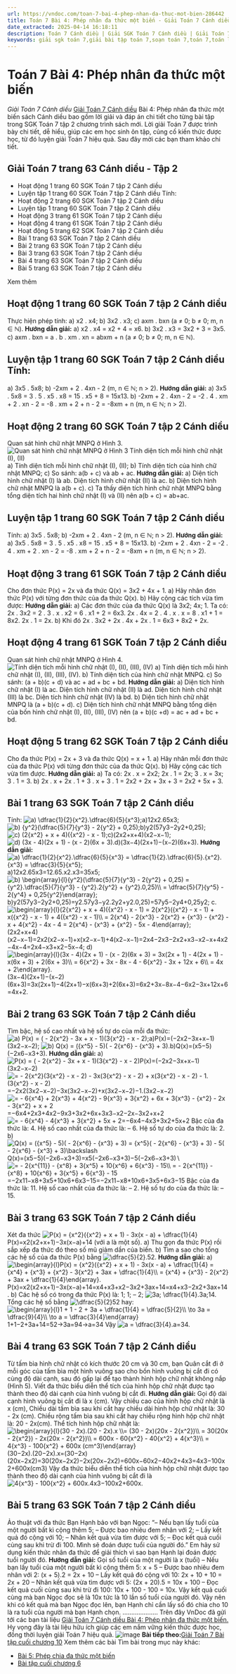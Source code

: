 ```yaml
---
url: https://vndoc.com/toan-7-bai-4-phep-nhan-da-thuc-mot-bien-286442
title: Toán 7 Bài 4: Phép nhân đa thức một biến - Giải Toán 7 Cánh diều - VnDoc.com
date_extracted: 2025-04-14 16:18:11
description: Toán 7 Cánh diều | Giải SGK Toán 7 Cánh diều | Giải Toán 7 Cánh diều| Giải bài tập Toán 7 Bài 4: Phép nhân đa thức một biến bao gồm lời giải chi tiết cho từng bài tập trong SGK Toán 7 tập 2 Cánh diều, mời các bạn tham khảo.
keywords: giải sgk toán 7,giải bài tập toán 7,soạn toán 7,toán 7,toán lớp 7,giải toán 7,sgk toán 7,toan 7,giai toan 7,toán 7 tập 1,toán lớp 7 tập 2,bài tập toán lớp 7,giải bài tập toán lớp 7,sgk toán 7 tập 2,toán 7 cánh diều,giải toán 7 cánh diều,giải toán 7 cánh diều bài 4,Toán 7 cánh diều Bài 4 Phép nhân đa thức một biến,Giải Toán 7 bài 4,Phép nhân đa thức một biến
---
```


# Toán 7 Bài 4: Phép nhân đa thức một biến
 _Giải Toán 7 Cánh diều_
[Giải Toán 7 Cánh diều](<https://vndoc.com/toan-7-canh-dieu>) Bài 4: Phép nhân đa thức một biến  sách Cánh diều bao gồm lời giải và đáp án chi tiết cho từng bài tập trong SGK Toán 7 tập 2 chương trình sách mới. Lời giải Toán 7 được trình bày chi tiết, dễ hiểu, giúp các em học sinh ôn tập, củng cố kiến thức được học, từ đó luyện giải Toán 7 hiệu quả. Sau đây mời các bạn tham khảo chi tiết.
## Giải Toán 7 trang 63 Cánh diều - Tập 2
  * Hoạt động 1 trang 60 SGK Toán 7 tập 2 Cánh diều 
  * Luyện tập 1 trang 60 SGK Toán 7 tập 2 Cánh diều Tính:
  * Hoạt động 2 trang 60 SGK Toán 7 tập 2 Cánh diều 
  * Luyện tập 1 trang 60 SGK Toán 7 tập 2 Cánh diều
  * Hoạt động 3 trang 61 SGK Toán 7 tập 2 Cánh diều 
  * Hoạt động 4 trang 61 SGK Toán 7 tập 2 Cánh diều 
  * Hoạt động 5 trang 62 SGK Toán 7 tập 2 Cánh diều 
  * Bài 1 trang 63 SGK Toán 7 tập 2 Cánh diều
  * Bài 2 trang 63 SGK Toán 7 tập 2 Cánh diều
  * Bài 3 trang 63 SGK Toán 7 tập 2 Cánh diều
  * Bài 4 trang 63 SGK Toán 7 tập 2 Cánh diều
  * Bài 5 trang 63 SGK Toán 7 tập 2 Cánh diều

Xem thêm
## **Hoạt động 1 trang 60 SGK Toán 7 tập 2 Cánh diều**
Thực hiện phép tính:
a\) x2 . x4;
b\) 3x2 . x3;
c\) axm . bxn \(a ≠ 0; b ≠ 0; m, n ∈ ℕ\).
**Hướng dẫn giải:**
a\) x2 . x4 = x2 + 4 = x6.
b\) 3x2 . x3 = 3x2 + 3 = 3x5.
c\) axm . bxn = a . b . xm . xn = abxm + n \(a ≠ 0; b ≠ 0; m, n ∈ ℕ\).
## **Luyện tập 1 trang 60 SGK Toán 7 tập 2 Cánh diều** Tính:
a\) 3x5 . 5x8;
b\) -2xm + 2 . 4xn \- 2 \(m, n ∈ ℕ; n > 2\).
**Hướng dẫn giải:**
a\) 3x5 . 5x8 = 3 . 5 . x5 . x8 = 15 . x5 + 8 = 15x13.
b\) -2xm + 2 . 4xn \- 2 = -2 . 4 . xm + 2 . xn \- 2 = -8 . xm + 2 + n \- 2 = -8xm + n \(m, n ∈ ℕ; n > 2\).
## **Hoạt động 2 trang 60 SGK Toán 7 tập 2 Cánh diều**
Quan sát hình chữ nhật MNPQ ở Hình 3.
![Quan sát hình chữ nhật MNPQ ở Hình 3 Tính diện tích mỗi hình chữ nhật \(I\), \(II\)](https://i.vdoc.vn/data/image/2023/01/05/hoat-dong-2-trang-60-toan-7-tap-2.png)
a\) Tính diện tích mỗi hình chữ nhật \(I\), \(II\);
b\) Tính diện tích của hình chữ nhật MNPQ;
c\) So sánh: a\(b + c\) và ab + ac.
**Hướng dẫn giải:**
a\) Diện tích hình chữ nhật \(I\) là ab.
Diện tích hình chữ nhật \(II\) là ac.
b\) Diện tích hình chữ nhật MNPQ là a\(b + c\).
c\) Ta thấy diện tích hình chữ nhật MNPQ bằng tổng diện tích hai hình chữ nhật \(I\) và \(II\) nên a\(b + c\) = ab+ac.
## **Luyện tập 1 trang 60 SGK Toán 7 tập 2 Cánh diều**
Tính:
a\) 3x5 . 5x8;
b\) -2xm + 2 . 4xn \- 2 \(m, n ∈ ℕ; n > 2\).
**Hướng dẫn giải:**
a\) 3x5 . 5x8 = 3 . 5 . x5 . x8 = 15 . x5 + 8 = 15x13.
b\) -2xm + 2 . 4xn \- 2 = -2 . 4 . xm + 2 . xn \- 2 = -8 . xm + 2 + n \- 2 = -8xm + n \(m, n ∈ ℕ; n > 2\).
## **Hoạt động 3 trang 61 SGK Toán 7 tập 2 Cánh diều**
Cho đơn thức P\(x\) = 2x và đa thức Q\(x\) = 3x2 \+ 4x + 1.
a\) Hãy nhân đơn thức P\(x\) với từng đơn thức của đa thức Q\(x\).
b\) Hãy cộng các tích vừa tìm được:
**Hướng dẫn giải:**
a\) Các đơn thức của đa thức Q\(x\) là 3x2; 4x; 1.
Ta có:
2x . 3x2 = 2 . 3 . x . x2 = 6 . x1 + 2 = 6x3.
2x . 4x = 2 . 4 . x . x = 8 . x1 + 1 = 8x2.
2x . 1 = 2x.
b\) Khi đó 2x . 3x2 \+ 2x . 4x + 2x . 1 = 6x3 \+ 8x2 \+ 2x.
## **Hoạt động 4 trang 61 SGK Toán 7 tập 2 Cánh diều**
Quan sát hình chữ nhật MNPQ ở Hình 4.
![Tính diện tích mỗi hình chữ nhật \(I\), \(II\), \(III\), \(IV\)](https://i.vdoc.vn/data/image/2023/01/05/hoat-dong-4-trang-61-toan-7-tap-2.png)
a\) Tính diện tích mỗi hình chữ nhật \(I\), \(II\), \(III\), \(IV\).
b\) Tính diện tích của hình chữ nhật MNPQ.
c\) So sánh: \(a + b\)\(c + d\) và ac + ad + bc + bd.
**Hướng dẫn giải:**
a\) Diện tích hình chữ nhật \(I\) là ac.
Diện tích hình chữ nhật \(II\) là ad.
Diện tích hình chữ nhật \(III\) là bc.
Diện tích hình chữ nhật \(IV\) là bd.
b\) Diện tích hình chữ nhật MNPQ là \(a + b\)\(c + d\).
c\) Diện tích hình chữ nhật MNPQ bằng tổng diện của bốn hình chữ nhật \(I\), \(II\), \(III\), \(IV\) nên \(a + b\)\(c +d\) = ac + ad + bc + bd.
## **Hoạt động 5 trang 62 SGK Toán 7 tập 2 Cánh diều**
Cho đa thức P\(x\) = 2x + 3 và đa thức Q\(x\) = x + 1.
a\) Hãy nhân mỗi đơn thức của đa thức P\(x\) với từng đơn thức của đa thức Q\(x\).
b\) Hãy cộng các tích vừa tìm được.
**Hướng dẫn giải:**
a\) Ta có:
2x . x = 2x2;
2x . 1 = 2x;
3 . x = 3x;
3 . 1 = 3.
b\) 2x . x + 2x . 1 + 3 . x + 3 . 1 = 2x2 \+ 2x + 3x + 3 = 2x2 \+ 5x + 3.
## **Bài 1 trang 63 SGK Toán 7 tập 2 Cánh diều**
Tính:
![a\) \\dfrac{1}{2}{x^2}.\\dfrac{6}{5}{x^3};](https://i.vdoc.vn/data/image/blank.png)a\)12x2.65x3;
![b\) {y^2}\(\\dfrac{5}{7}{y^3} - 2{y^2} + 0,25\);](https://i.vdoc.vn/data/image/blank.png)b\)y2\(57y3−2y2+0,25\);
![c\) \(2{x^2} + x + 4\)\({x^2} - x - 1\);](https://i.vdoc.vn/data/image/blank.png)c\)\(2x2+x+4\)\(x2−x−1\);
![d\) \(3x - 4\)\(2x + 1\) - \(x - 2\)\(6x + 3\).](https://i.vdoc.vn/data/image/blank.png)d\)\(3x−4\)\(2x+1\)−\(x−2\)\(6x+3\).
**Hướng dẫn giải:**
![a\) \\dfrac{1}{2}{x^2}.\\dfrac{6}{5}{x^3} = \\dfrac{1}{2}.\\dfrac{6}{5}.{x^2}.{x^3} = \\dfrac{3}{5}{x^5};](https://i.vdoc.vn/data/image/blank.png) a\)12x2.65x3=12.65.x2.x3=35x5;
![b\) \\begin{array}{l}{y^2}\(\\dfrac{5}{7}{y^3} - 2{y^2} + 0,25\) = {y^2}.\\dfrac{5}{7}{y^3} - {y^2}.2{y^2} + {y^2}.0,25\)\\\\ = \\dfrac{5}{7}{y^5} - 2{y^4} + 0,25{y^2}\\end{array};](https://i.vdoc.vn/data/image/blank.png)b\)y2\(57y3−2y2+0,25\)=y2.57y3−y2.2y2+y2.0,25\)=57y5−2y4+0,25y2;
c.
![\\begin{array}{l}\(2{x^2} + x + 4\)\({x^2} - x - 1\) = 2{x^2}\({x^2} - x - 1\) + x\({x^2} - x - 1\) + 4\({x^2} - x - 1\)\\\\ = 2{x^4} - 2{x^3} - 2{x^2} + {x^3} - {x^2} - x + 4{x^2} - 4x - 4 = 2{x^4} - {x^3} + {x^2} - 5x - 4\\end{array};](https://i.vdoc.vn/data/image/blank.png)\(2x2+x+4\)\(x2−x−1\)=2x2\(x2−x−1\)+x\(x2−x−1\)+4\(x2−x−1\)=2x4−2x3−2x2+x3−x2−x+4x2−4x−4=2x4−x3+x2−5x−4;
d\)
![\\begin{array}{l}\(3x - 4\)\(2x + 1\) - \(x - 2\)\(6x + 3\) = 3x\(2x + 1\) - 4\(2x + 1\) - x\(6x + 3\) + 2\(6x + 3\)\\\\ = 6{x^2} + 3x - 8x - 4 - 6{x^2} - 3x + 12x + 6\\\\ = 4x + 2\\end{array}.](https://i.vdoc.vn/data/image/blank.png)\(3x−4\)\(2x+1\)−\(x−2\)\(6x+3\)=3x\(2x+1\)−4\(2x+1\)−x\(6x+3\)+2\(6x+3\)=6x2+3x−8x−4−6x2−3x+12x+6=4x+2.
## **Bài 2 trang 63 SGK Toán 7 tập 2 Cánh diều**
Tìm bậc, hệ số cao nhất và hệ số tự do của mỗi đa thức:
![a\) P\(x\) = \( - 2{x^2} - 3x + x - 1\)\(3{x^2} - x - 2\);](https://i.vdoc.vn/data/image/blank.png)a\)P\(x\)=\(−2x2−3x+x−1\)\(3x2−x−2\);
![b\) Q\(x\) = \({x^5} - 5\)\( - 2{x^6} - {x^3} + 3\).](https://i.vdoc.vn/data/image/blank.png)b\)Q\(x\)=\(x5−5\)\(−2x6−x3+3\).
**Hướng dẫn giải:**
a\)
![P\(x\) = \( - 2{x^2} - 3x + x - 1\)\(3{x^2} - x - 2\)](https://i.vdoc.vn/data/image/blank.png)P\(x\)=\(−2x2−3x+x−1\)\(3x2−x−2\)
![= - 2{x^2}\(3{x^2} - x - 2\) - 3x\(3{x^2} - x - 2\) + x\(3{x^2} - x - 2\) - 1.\(3{x^2} - x - 2\)](https://i.vdoc.vn/data/image/blank.png)=−2x2\(3x2−x−2\)−3x\(3x2−x−2\)+x\(3x2−x−2\)−1.\(3x2−x−2\)
![= - 6{x^4} + 2{x^3} + 4{x^2} - 9{x^3} + 3{x^2} + 6x + 3{x^3} - {x^2} - 2x - 3{x^2} + x + 2](https://i.vdoc.vn/data/image/blank.png)=−6x4+2x3+4x2−9x3+3x2+6x+3x3−x2−2x−3x2+x+2
![= - 6{x^4} - 4{x^3} + 3{x^2} + 5x + 2](https://i.vdoc.vn/data/image/blank.png)=−6x4−4x3+3x2+5x+2
Bậc của đa thức là: 4.
Hệ số cao nhất của đa thức là: – 6.
Hệ số tự do của đa thức là: 2.
b\)
![Q\(x\) = \({x^5} - 5\)\( - 2{x^6} - {x^3} + 3\) = {x^5}\( - 2{x^6} - {x^3} + 3\) - 5\( - 2{x^6} - {x^3} + 3\)\\backslash](https://i.vdoc.vn/data/image/blank.png)Q\(x\)=\(x5−5\)\(−2x6−x3+3\)=x5\(−2x6−x3+3\)−5\(−2x6−x3+3\)∖
![= - 2{x^{11}} - {x^8} + 3{x^5} + 10{x^6} + 6{x^3} - 15\\\\ = - 2{x^{11}} - {x^8} + 10{x^6} + 3{x^5} + 6{x^3} - 15](https://i.vdoc.vn/data/image/blank.png)=−2x11−x8+3x5+10x6+6x3−15=−2x11−x8+10x6+3x5+6x3−15
Bậc của đa thức là: 11.
Hệ số cao nhất của đa thức là: – 2.
Hệ số tự do của đa thức là: – 15.
## **Bài 3 trang 63 SGK Toán 7 tập 2 Cánh diều**
Xét đa thức ![P\(x\) = {x^2}\({x^2} + x + 1\) - 3x\(x - a\) + \\dfrac{1}{4}](https://i.vdoc.vn/data/image/blank.png)P\(x\)=x2\(x2+x+1\)−3x\(x−a\)+14 \(với a là một số\).
a\) Thu gọn đa thức P\(x\) rồi sắp xếp đa thức đó theo số mũ giảm dần của biến.
b\) Tìm a sao cho tổng các hệ số của đa thức P\(x\) bằng ![\\dfrac{5}{2}.](https://i.vdoc.vn/data/image/blank.png)52.
**Hướng dẫn giải:**
a\)
![\\begin{array}{l}P\(x\) = {x^2}\({x^2} + x + 1\) - 3x\(x - a\) + \\dfrac{1}{4} = {x^4} + {x^3} + {x^2} - 3{x^2} + 3ax + \\dfrac{1}{4}\\\\ = {x^4} + {x^3} - 2{x^2} + 3ax + \\dfrac{1}{4}\\end{array}.](https://i.vdoc.vn/data/image/blank.png)P\(x\)=x2\(x2+x+1\)−3x\(x−a\)+14=x4+x3+x2−3x2+3ax+14=x4+x3−2x2+3ax+14.
b\) Các hệ số có trong đa thức P\(x\) là: 1; 1; – 2; ![3a; \\dfrac{1}{4}.](https://i.vdoc.vn/data/image/blank.png)3a;14.
Tổng các hệ số bằng ![\\dfrac{5}{2}](https://i.vdoc.vn/data/image/blank.png)52 hay:
![\\begin{array}{l}1 + 1 - 2 + 3a + \\dfrac{1}{4} = \\dfrac{5}{2}\\\\ \\to 3a = \\dfrac{9}{4}\\\\ \\to a = \\dfrac{3}{4}\\end{array}](https://i.vdoc.vn/data/image/blank.png)1+1−2+3a+14=52→3a=94→a=34
Vậy ![a = \\dfrac{3}{4}.](https://i.vdoc.vn/data/image/blank.png)a=34.
## **Bài 4 trang 63 SGK Toán 7 tập 2 Cánh diều**
Từ tấm bìa hình chữ nhật có kích thước 20 cm và 30 cm, bạn Quân cắt đi ở mỗi góc của tấm bìa một hình vuông sao cho bốn hình vuông bị cắt đi có cùng độ dài cạnh, sau đó gấp lại để tạo thành hình hộp chữ nhật không nắp \(Hình 5\). Viết đa thức biểu diễn thể tích của hình hộp chữ nhật được tạo thành theo độ dài cạnh của hình vuông bị cắt đi.
**Hướng dẫn giải:**
Gọi độ dài cạnh hình vuông bị cắt đi là x \(cm\). Vậy chiều cao của hình hộp chữ nhật là x \(cm\),
Chiều dài tấm bìa sau khi cắt hay chiều dài hình hộp chữ nhật là: 30 - 2x \(cm\).
Chiều rộng tấm bìa sau khi cắt hay chiều rộng hình hộp chữ nhật là: 20 - 2x\(cm\).
Thể tích hình hộp chữ nhật là:
![\\begin{array}{l}\(30 - 2x\).\(20 - 2x\).x \\\\= \(30 - 2x\)\(20x - 2{x^2}\)\\\\ = 30\(20x - 2{x^2}\) - 2x\(20x - 2{x^2}\)\\\\ = 600x - 60{x^2} - 40{x^2} + 4{x^3}\\\\ = 4{x^3} - 100{x^2} + 600x \(cm^3\)\\end{array}](https://i.vdoc.vn/data/image/blank.png)\(30−2x\).\(20−2x\).x=\(30−2x\)\(20x−2x2\)=30\(20x−2x2\)−2x\(20x−2x2\)=600x−60x2−40x2+4x3=4x3−100x2+600x\(cm3\)
Vậy đa thức biểu diễn thể tích của hình hộp chữ nhật được tạo thành theo độ dài cạnh của hình vuông bị cắt đi là ![4{x^3} - 100{x^2} + 600x.](https://i.vdoc.vn/data/image/blank.png)4x3−100x2+600x.
## **Bài 5 trang 63 SGK Toán 7 tập 2 Cánh diều**
Ảo thuật với đa thức
Bạn Hạnh bảo với bạn Ngọc:
“– Nếu bạn lấy tuổi của một người bất kì cộng thêm 5;
– Được bao nhiêu đem nhân với 2;
– Lấy kết quả đó cộng với 10;
– Nhân kết quả vừa tìm được với 5;
– Đọc kết quả cuối cùng sau khi trừ đi 100. Mình sẽ đoán được tuổi của người đó.”
Em hãy sử dụng kiến thức nhân đa thức để giải thích vì sao bạn Hạnh lại đoán được tuổi người đó.
**Hướng dẫn giải:**
Gọi số tuổi của một người là x \(tuổi\)
– Nếu bạn lấy tuổi của một người bất kì cộng thêm 5: x + 5
– Được bao nhiêu đem nhân với 2: \(x + 5\).2 = 2x + 10
– Lấy kết quả đó cộng với 10: 2x + 10 + 10 = 2x + 20
– Nhân kết quả vừa tìm được với 5: \(2x + 20\).5 = 10x + 100
– Đọc kết quả cuối cùng sau khi trừ đi 100: 10x + 100 - 100 = 10x.
Vậy kết quả cuối cùng mà bạn Ngọc đọc sẽ là 10x tức là 10 lần số tuổi của người đó. Vậy nên khi có kết quả mà bạn Ngọc đọc lên, bạn Hạnh chỉ cần lấy số đó chia cho 10 là ra tuổi của người mà bạn Hạnh chọn.
....................
Trên đây VnDoc đã gửi tới các bạn tài liệu [Giải Toán 7 Cánh diều Bài 4: Phép nhân đa thức một biến.](<https://vndoc.com/toan-7-bai-4-phep-nhan-da-thuc-mot-bien-286442>) Hy vọng đây là tài liệu hữu ích giúp các em nắm vững kiến thức được học, đồng thời luyện giải Toán 7 hiệu quả.
![image](https://i.vdoc.vn/data/image/2022/08/26/ban-tay.svg) **Bài tiếp theo:**[Giải Toán 7 Bài tập cuối chương 10](<https://vndoc.com/toan-7-bai-tap-cuoi-chuong-10-ket-noi-tri-thuc-286160>)
Xem thêm các bài Tìm bài trong mục này khác:
  * [Bài 5: Phép chia đa thức một biến](</toan-7-bai-5-phep-chia-da-thuc-mot-bien-286449>)
  * [Bài tập cuối chương 6](</toan-7-bai-tap-cuoi-chuong-6-canh-dieu-286552>)

